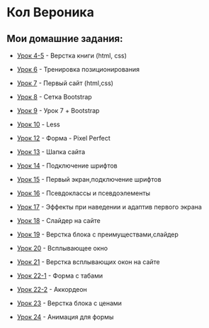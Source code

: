 

# __Кол Вероника__
## Мои домашние задания: 

+ [Урок 4-5](https://col-veronica.github.io/lesson_4-5/ "4-5") - Верстка книги (html, css)

+ [Урок 6](https://col-veronica.github.io/lesson_6/ "6") - Тренировка позиционирования

+ [Урок 7](https://col-veronica.github.io/lesson_7/ "7") - Первый сайт (html,css)

+ [Урок 8](https://col-veronica.github.io/Lesson_8/ "8") - Сетка Bootstrap

+ [Урок 9](https://col-veronica.github.io/lesson_9/ "9") - Урок 7 + Bootstrap

+ [Урок 10](https://col-veronica.github.io/lesson_10/ "10") - Less

+ [Урок 12](https://col-veronica.github.io/lesson_12/ "12") - Форма - Pixel Perfect

+ [Урок 13](https://col-veronica.github.io/lesson_13/ "13") - Шапка сайта

+ [Урок 14](https://col-veronica.github.io/lesson_14_1/ "14") - Подключение шрифтов

+ [Урок 15](https://col-veronica.github.io/lesson_15_1/ "15") - Первый экран,подключение шрифтов

+ [Урок 16](https://col-veronica.github.io/lesson_16/ "16") - Псевдоклассы и псевдоэлементы

+ [Урок 17](https://col-veronica.github.io/lesson_17/ "17") - Эффекты при наведении и адаптив первого экрана

+ [Урок 18](https://col-veronica.github.io/lesson_18/ "18") - Слайдер на сайте

+ [Урок 19](https://col-veronica.github.io/lesson_19/ "19") - Верстка блока с преимуществами,cлайдер

+ [Урок 20](https://col-veronica.github.io/lesson_20/ "20") - Всплывающее окно

+ [Урок 21](https://col-veronica.github.io/lesson_21/ "21") - Верстка всплывающих окон на сайте

+ [Урок 22-1](https://col-veronica.github.io/Lesson_22_form/ "22") - Форма с табами

+ [Урок 22-2](https://col-veronica.github.io/Lesson_22_akordeon/ "22") - Аккордеон

+ [Урок 23](https://col-veronica.github.io/lesson_23/ "23") - Верстка блока с ценами

+ [Урок 24](https://col-veronica.github.io/lesson_24/ "24") - Анимация для формы











